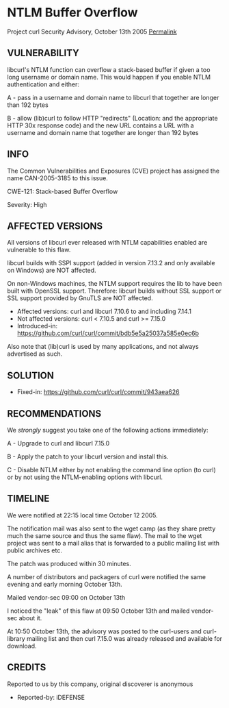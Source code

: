 NTLM Buffer Overflow
====================

Project curl Security Advisory, October 13th 2005
[Permalink](https://curl.se/docs/CVE-2005-3185.html)

VULNERABILITY
-------------

libcurl's NTLM function can overflow a stack-based buffer if given a too long
username or domain name. This would happen if you enable NTLM authentication
and either:

 A - pass in a username and domain name to libcurl that together are longer
     than 192 bytes

 B - allow (lib)curl to follow HTTP "redirects" (Location: and the appropriate
     HTTP 30x response code) and the new URL contains a URL with a username
     and domain name that together are longer than 192 bytes

INFO
----

The Common Vulnerabilities and Exposures (CVE) project has assigned the name
CAN-2005-3185 to this issue.

CWE-121: Stack-based Buffer Overflow

Severity: High

AFFECTED VERSIONS
-----------------

All versions of libcurl ever released with NTLM capabilities enabled are
vulnerable to this flaw.

libcurl builds with SSPI support (added in version 7.13.2 and only available
on Windows) are NOT affected.

On non-Windows machines, the NTLM support requires the lib to have been built
with OpenSSL support. Therefore: libcurl builds without SSL support or SSL
support provided by GnuTLS are NOT affected.

- Affected versions: curl and libcurl 7.10.6 to and including 7.14.1
- Not affected versions: curl < 7.10.5 and curl >= 7.15.0
- Introduced-in: https://github.com/curl/curl/commit/bdb5e5a25037a585e0ec6b

Also note that (lib)curl is used by many applications, and not always
advertised as such.

SOLUTION
------------

- Fixed-in: https://github.com/curl/curl/commit/943aea626

RECOMMENDATIONS
---------------

We *strongly* suggest you take one of the following actions immediately:

 A - Upgrade to curl and libcurl 7.15.0

 B - Apply the patch to your libcurl version and install this.

 C - Disable NTLM either by not enabling the command line option (to curl)
     or by not using the NTLM-enabling options with libcurl.

TIMELINE
---------

We were notified at 22:15 local time October 12 2005.

The notification mail was also sent to the wget camp (as they share pretty
much the same source and thus the same flaw). The mail to the wget project was
sent to a mail alias that is forwarded to a public mailing list with public
archives etc.

The patch was produced within 30 minutes.

A number of distributors and packagers of curl were notified the same evening
and early morning October 13th.

Mailed vendor-sec 09:00 on October 13th

I noticed the "leak" of this flaw at 09:50 October 13th and mailed vendor-sec
about it.

At 10:50 October 13th, the advisory was posted to the curl-users and
curl-library mailing list and then curl 7.15.0 was already released and
available for download.

CREDITS
-------

Reported to us by this company, original discoverer is anonymous

- Reported-by: iDEFENSE
